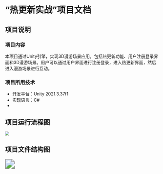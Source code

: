 # “热更新实战”项目文档

## 项目说明

### 项目内容

本项目通过Unity引擎，实现3D漫游场景应用，包括热更新功能、用户注册登录界面和3D漫游场景。用户可以通过用户界面进行注册登录，进入热更新界面，然后进入漫游场景进行互动。

### 项目所用技术

- 开发平台：Unity 2021.3.37f1
- 实现语言：C#
- 





## 项目运行流程图

<img src="D:\桌面\HotUpdateDocuments\项目运行流程图.png" style="zoom:80%;" />

## 项目文件结构图

<img src="D:\桌面\HotUpdateDocuments\Project.png" style="zoom: 200%;" />

